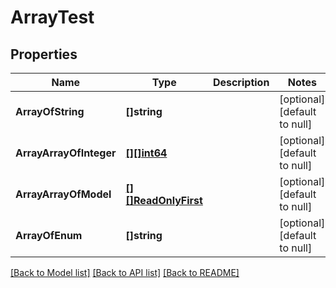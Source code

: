 # ArrayTest

## Properties
Name | Type | Description | Notes
------------ | ------------- | ------------- | -------------
**ArrayOfString** | **[]string** |  | [optional] [default to null]
**ArrayArrayOfInteger** | [**[][]int64**](array.md) |  | [optional] [default to null]
**ArrayArrayOfModel** | [**[][]ReadOnlyFirst**](array.md) |  | [optional] [default to null]
**ArrayOfEnum** | **[]string** |  | [optional] [default to null]

[[Back to Model list]](../README.md#documentation-for-models) [[Back to API list]](../README.md#documentation-for-api-endpoints) [[Back to README]](../README.md)


